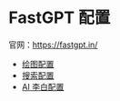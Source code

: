 # FastGPT 配置

官网：https://fastgpt.in/

- [绘图配置](./draw.json)
- [搜索配置](./search.json)
- [AI 李白配置](./libai.json)
